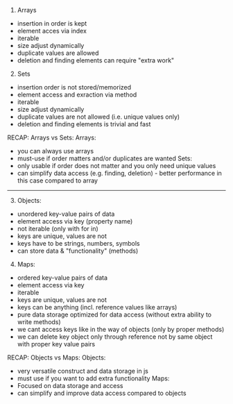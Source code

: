 1. Arrays
- insertion in order is kept
- element acces via index
- iterable
- size adjust dynamically
- duplicate values are allowed
- deletion and finding elements can require "extra work"

2. Sets
- insertion order is not stored/memorized
- element access and exraction via method
- iterable
- size adjust dynamically
- duplicate values are not allowed (i.e. unique values only)
- deletion and finding elements is trivial and fast

RECAP: Arrays vs Sets:
Arrays:
- you can always use arrays
- must-use if order matters and/or duplicates are wanted
Sets:
- only usable if order does not matter and you only need unique values
- can simplify data access (e.g. finding, deletion) - better performance in this case compared to array

---------------------------------------------------------------

3. Objects:
- unordered key-value pairs of data
- element access via key (property name)
- not iterable (only with for in)
- keys are unique, values are not
- keys have to be strings, numbers, symbols
- can store data & "functionality" (methods)

4. Maps:
- ordered key-value pairs of data
- element access via key
- iterable
- keys are unique, values are not
- keys can be anything (incl. reference values like arrays)
- pure data storage optimized for data access (without extra ability to write methods)
- we cant access keys like in the way of objects (only by proper methods)
- we can delete key object only through reference not by same object with proper key value pairs

RECAP: Objects vs Maps:
Objects:
- very versatile construct and data storage in js
- must use if you want to add extra functionality
Maps:
- Focused on data storage and access
- can simplify and improve data access compared to objects 
